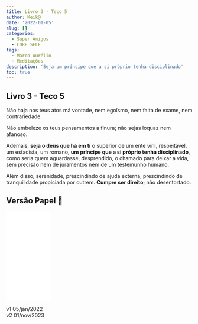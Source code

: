 ```yaml
---
title: Livro 3 - Teco 5
author: Keik@
date: '2022-01-05'
slug: []
categories:
  - Super Amigos
  - CORE SELF
tags:
  - Marco Aurélio
  - Meditações
description: 'Seja um príncipe que a si próprio tenha disciplinado'
toc: true
---
```


## Livro 3 - Teco 5

Não haja nos teus atos má vontade, nem egoísmo, nem falta de exame, nem contrariedade. 

Não embeleze os teus pensamentos a finura; não sejas loquaz nem afanoso. 

Ademais, **seja o deus que há em ti** o superior de um ente viril, respeitável, um estadista, um romano, **um príncipe que a si próprio tenha disciplinado**, como seria quem aguardasse, desprendido, o chamado para deixar a vida, sem precisão nem de juramentos nem de um testemunho humano. 

Além disso, serenidade, prescindindo de ajuda externa, prescindindo de tranquilidade propiciada por outrem. **Cumpre ser direito**; não desentortado.


## Versão Papel :book:
<iframe style="width:120px;height:240px;" marginwidth="0" marginheight="0" scrolling="no" frameborder="0" src="//ws-na.amazon-adsystem.com/widgets/q?ServiceVersion=20070822&OneJS=1&Operation=GetAdHtml&MarketPlace=BR&source=ss&ref=as_ss_li_til&ad_type=product_link&tracking_id=mundodekeika-20&language=pt_BR&marketplace=amazon&region=BR&placement=B092FVY4BB&asins=B092FVY4BB&linkId=37c5ec14221f61f811029aa88b520891&show_border=true&link_opens_in_new_window=true"></iframe>

v1 05/jan/2022  
v2 01/nov/2023

